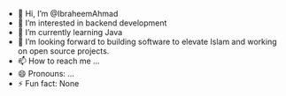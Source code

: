 - 👋 Hi, I’m @IbraheemAhmad
- 👀 I’m interested in backend development 
- 🌱 I’m currently learning Java
- 💞️ I’m looking forward to building software to elevate Islam and working on open source projects.
- 📫 How to reach me ...
- 😄 Pronouns: ...
- ⚡ Fun fact: None

<!---
sapphire0602/sapphire0602 is a ✨ special ✨ repository because its `README.md` (this file) appears on your GitHub profile.
You can click the Preview link to take a look at your changes.
--->
